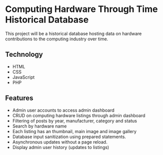 # Computing Hardware Through Time Historical Database

This project will be a historical database hosting data on hardware contributions to the computing industry over time.

## Technology
- HTML
- CSS
- JavaScript
- PHP

## Features
- Admin user accounts to access admin dashboard
- CRUD on computing hardware listings through admin dashboard
- Filtering of posts by year, manufacturer, category and status
- Search by hardware name
- Each listing has an thumbnail, main image and image gallery
- Database input sanitization using prepared statements.
- Asynchronous updates without a page reload.
- Display admin user history (updates to listings)
